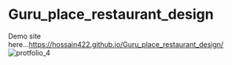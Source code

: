 # Guru_place_restaurant_design
Demo site here...https://hossain422.github.io/Guru_place_restaurant_design/
<br>
![protfolio_4](https://github.com/hossain422/Guru_place_restaurant_design/assets/95046096/03f4fd6d-a81c-461d-a275-0124139350b3)

